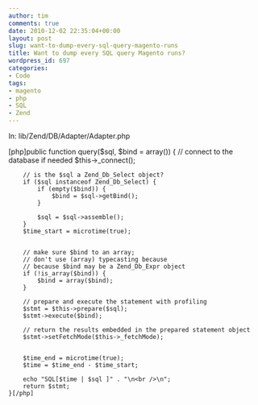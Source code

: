 ```yaml
---
author: tim
comments: true
date: 2010-12-02 22:35:04+00:00
layout: post
slug: want-to-dump-every-sql-query-magento-runs
title: Want to dump every SQL query Magento runs?
wordpress_id: 697
categories:
- Code
tags:
- magento
- php
- SQL
- Zend
---
```


In: lib/Zend/DB/Adapter/Adapter.php 

[php]public function query($sql, $bind = array())
    {
        // connect to the database if needed
        $this->_connect();

        // is the $sql a Zend_Db_Select object?
        if ($sql instanceof Zend_Db_Select) {
            if (empty($bind)) {
                $bind = $sql->getBind();
            }

            $sql = $sql->assemble();
        }
        $time_start = microtime(true);

        
        // make sure $bind to an array;
        // don't use (array) typecasting because
        // because $bind may be a Zend_Db_Expr object
        if (!is_array($bind)) {
            $bind = array($bind);
        }

        // prepare and execute the statement with profiling
        $stmt = $this->prepare($sql);
        $stmt->execute($bind);

        // return the results embedded in the prepared statement object
        $stmt->setFetchMode($this->_fetchMode);
        
        
        $time_end = microtime(true);
        $time = $time_end - $time_start;
        
        echo "SQL[$time | $sql ]" . "\n<br />\n";
        return $stmt;
    }[/php]
